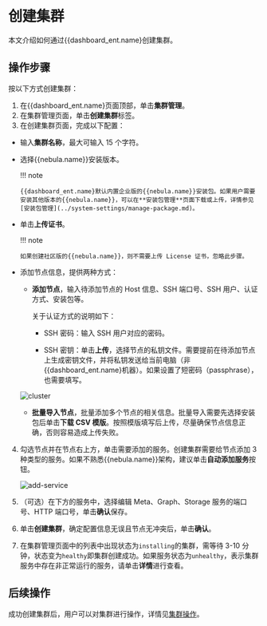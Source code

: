# 创建集群

本文介绍如何通过{{dashboard_ent.name}创建集群。

## 操作步骤

按以下方式创建集群：

1. 在{{dashboard_ent.name}页面顶部，单击**集群管理**。
2. 在集群管理页面，单击**创建集群**标签。
3. 在创建集群页面，完成以下配置：
  - 输入**集群名称**，最大可输入 15 个字符。
  - 选择{{nebula.name}}安装版本。

    !!! note

        {{dashboard_ent.name}默认内置企业版的{{nebula.name}}安装包。如果用户需要安装其他版本的{{nebula.name}}，可以在**安装包管理**页面下载或上传，详情参见[安装包管理](../system-settings/manage-package.md)。

  - 单击**上传证书**。

    !!! note

        如果创建社区版的{{nebula.name}}，则不需要上传 License 证书，忽略此步骤。   

  - 添加节点信息，提供两种方式：
   
    - **添加节点**，输入待添加节点的 Host 信息、SSH 端口号、SSH 用户、认证方式、安装包等。

      关于认证方式的说明如下：

      - SSH 密码：输入 SSH 用户对应的密码。

      - SSH 密钥：单击**上传**，选择节点的私钥文件。需要提前在待添加节点上生成密钥文件，并将私钥发送给当前电脑（非{{dashboard_ent.name}机器）。如果设置了短密码（passphrase），也需要填写。  

    ![cluster](https://docs-cdn.nebula-graph.com.cn/figures/create-cluster-221115_cn.png)

    - **批量导入节点**，批量添加多个节点的相关信息。批量导入需要先选择安装包后单击**下载 CSV 模版**。按照模版填写后上传，尽量确保节点信息正确，否则容易造成上传失败。

4. 勾选节点并在节点右上方，单击需要添加的服务。创建集群需要给节点添加 3 种类型的服务。如果不熟悉{{nebula.name}}架构，建议单击**自动添加服务**按钮。

   ![add-service](https://docs-cdn.nebula-graph.com.cn/figures/add-service-2022-04-08_cn.png)

5. （可选）在下方的服务中，选择编辑 Meta、Graph、Storage 服务的端口号、HTTP 端口号，单击**确认**保存。

6. 单击**创建集群**，确定配置信息无误且节点无冲突后，单击**确认**。

7. 在集群管理页面中的列表中出现状态为`installing`的集群，需等待 3-10 分钟，状态变为`healthy`即集群创建成功。如果服务状态为`unhealthy`，表示集群服务中存在非正常运行的服务，请单击**详情**进行查看。

## 后续操作

成功创建集群后，用户可以对集群进行操作，详情见[集群操作](../4.cluster-operator/operator/node.md)。
